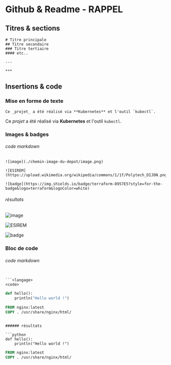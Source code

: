 # Github & Readme - RAPPEL

## Titres & sections

```text
# Titre principale
## Titre secondaire
### Titre tertiaire 
#### etc..

---

***
```

## Insertions & code

### Mise en forme de texte

```text
Ce _projet_ a été réalisé via **Kubernetes** et l'outil `kubectl`.
```

Ce _projet_ a été réalisé via **Kubernetes** et l'outil `kubectl`.

### Images & badges

###### code markdown

```text
![image](./chemin-image-du-depot/image.png)

![ESIREM](https://upload.wikimedia.org/wikipedia/commons/1/1f/Polytech_DIJON.png)

![badge](https://img.shields.io/badge/terraform-8957E5?style=for-the-badge&logo=terraform&logoColor=white)
```

###### résultats

![image](./chemin-image-du-depot/image.png)

![ESIREM](https://upload.wikimedia.org/wikipedia/commons/1/1f/Polytech_DIJON.png)

![badge](https://img.shields.io/badge/terraform-8957E5?style=for-the-badge&logo=terraform&logoColor=white)

### Bloc de code

###### code markdown

```text

```<langage>
<code>
```

```python
def hello():
    println("Hello world !")
```

```dockerfile
FROM nginx:latest
COPY . /usr/share/nginx/html/
```
```

###### résultats

```python
def hello():
    println("Hello world !")
```

```dockerfile
FROM nginx:latest
COPY . /usr/share/nginx/html/
```
